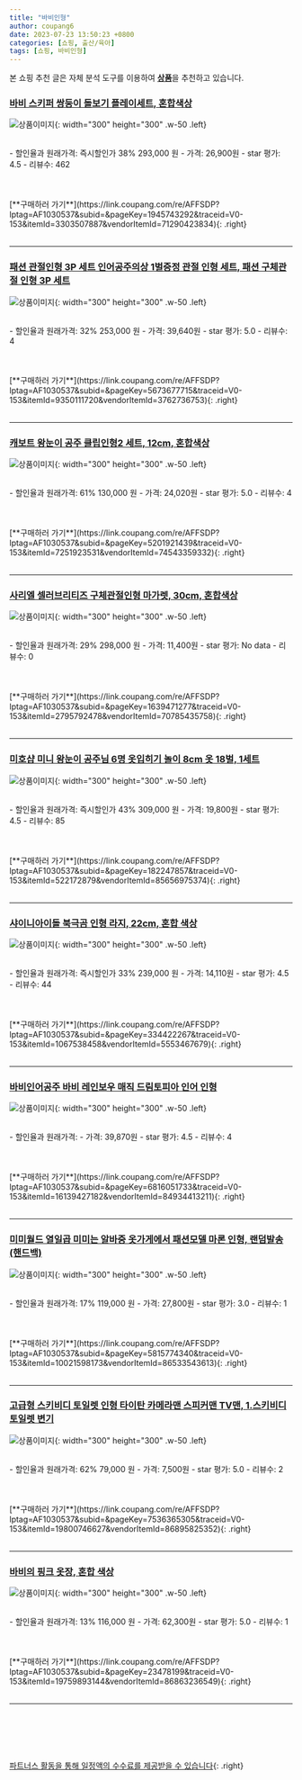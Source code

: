 ```yaml
---
title: "바비인형"
author: coupang6
date: 2023-07-23 13:50:23 +0800
categories: [쇼핑, 출산/육아]
tags: [쇼핑, 바비인형]
---
```


본 쇼핑 추천 글은 자체 분석 도구를 이용하여 [**상품**](https://link.coupang.com/a/bao1ui)을 추천하고 있습니다.

### [바비 스키퍼 쌍둥이 돌보기 플레이세트, 혼합색상](https://link.coupang.com/re/AFFSDP?lptag=AF1030537&subid=&pageKey=1945743292&traceid=V0-153&itemId=3303507887&vendorItemId=71290423834)

![상품이미지](https://thumbnail6.coupangcdn.com/thumbnails/remote/230x230ex/image/retail/images/2020/07/31/20/4/d199916f-1520-43f3-b6e4-c21481d51310.jpg){: width="300" height="300" .w-50 .left}


<br>
- 할인율과 원래가격: 즉시할인가 38%  293,000   원
- 가격: 26,900원
- star 평가: 4.5
- 리뷰수: 462
<br>
<br>
<br>
<br>
[**구매하러 가기**](https://link.coupang.com/re/AFFSDP?lptag=AF1030537&subid=&pageKey=1945743292&traceid=V0-153&itemId=3303507887&vendorItemId=71290423834){: .right}
<br>
<br>

---

### [패션 관절인형 3P 세트 인어공주의상 1벌증정 관절 인형 세트, 패션 구체관절 인형 3P 세트](https://link.coupang.com/re/AFFSDP?lptag=AF1030537&subid=&pageKey=5673677715&traceid=V0-153&itemId=9350111720&vendorItemId=3762736753)

![상품이미지](https://thumbnail6.coupangcdn.com/thumbnails/remote/230x230ex/image/vendor_inventory/images/2018/06/19/15/9/267b4621-bd23-451b-9280-f55ea3fa3c16.jpg){: width="300" height="300" .w-50 .left}


<br>
- 할인율과 원래가격: 32%  253,000   원
- 가격: 39,640원
- star 평가: 5.0
- 리뷰수: 4
<br>
<br>
<br>
<br>
[**구매하러 가기**](https://link.coupang.com/re/AFFSDP?lptag=AF1030537&subid=&pageKey=5673677715&traceid=V0-153&itemId=9350111720&vendorItemId=3762736753){: .right}
<br>
<br>

---

### [캐보트 왕눈이 공주 클립인형2 세트, 12cm, 혼합색상](https://link.coupang.com/re/AFFSDP?lptag=AF1030537&subid=&pageKey=5201921439&traceid=V0-153&itemId=7251923531&vendorItemId=74543359332)

![상품이미지](https://thumbnail6.coupangcdn.com/thumbnails/remote/230x230ex/image/retail/images/1164506490017998-c4d2ffea-766e-4534-8353-0855773aae22.png){: width="300" height="300" .w-50 .left}


<br>
- 할인율과 원래가격: 61%  130,000   원
- 가격: 24,020원
- star 평가: 5.0
- 리뷰수: 4
<br>
<br>
<br>
<br>
[**구매하러 가기**](https://link.coupang.com/re/AFFSDP?lptag=AF1030537&subid=&pageKey=5201921439&traceid=V0-153&itemId=7251923531&vendorItemId=74543359332){: .right}
<br>
<br>

---

### [사리엘 셀러브리티즈 구체관절인형 마가렛, 30cm, 혼합색상](https://link.coupang.com/re/AFFSDP?lptag=AF1030537&subid=&pageKey=1639471277&traceid=V0-153&itemId=2795792478&vendorItemId=70785435758)

![상품이미지](https://thumbnail6.coupangcdn.com/thumbnails/remote/230x230ex/image/retail/images/2020/05/29/17/8/581584ea-b81c-4ee0-ba9e-493e9cfc9ff6.jpg){: width="300" height="300" .w-50 .left}


<br>
- 할인율과 원래가격: 29%  298,000   원
- 가격: 11,400원
- star 평가: No data
- 리뷰수: 0
<br>
<br>
<br>
<br>
[**구매하러 가기**](https://link.coupang.com/re/AFFSDP?lptag=AF1030537&subid=&pageKey=1639471277&traceid=V0-153&itemId=2795792478&vendorItemId=70785435758){: .right}
<br>
<br>

---

### [미호샵 미니 왕눈이 공주님 6명 옷입히기 놀이 8cm 옷 18벌, 1세트](https://link.coupang.com/re/AFFSDP?lptag=AF1030537&subid=&pageKey=182247857&traceid=V0-153&itemId=522172879&vendorItemId=85656975374)

![상품이미지](https://thumbnail8.coupangcdn.com/thumbnails/remote/230x230ex/image/vendor_inventory/7d53/179ec593b975f89542d409dad7f6d7f53677f354806fe7c7975d42377b07.jpg){: width="300" height="300" .w-50 .left}


<br>
- 할인율과 원래가격: 즉시할인가 43%  309,000   원
- 가격: 19,800원
- star 평가: 4.5
- 리뷰수: 85
<br>
<br>
<br>
<br>
[**구매하러 가기**](https://link.coupang.com/re/AFFSDP?lptag=AF1030537&subid=&pageKey=182247857&traceid=V0-153&itemId=522172879&vendorItemId=85656975374){: .right}
<br>
<br>

---

### [샤이니아이돌 북극곰 인형 라지, 22cm, 혼합 색상](https://link.coupang.com/re/AFFSDP?lptag=AF1030537&subid=&pageKey=334422267&traceid=V0-153&itemId=1067538458&vendorItemId=5553467679)

![상품이미지](https://thumbnail7.coupangcdn.com/thumbnails/remote/230x230ex/image/retail/images/2019/11/11/17/0/819752dc-3f96-429f-a7ba-c2af155ad06d.jpg){: width="300" height="300" .w-50 .left}


<br>
- 할인율과 원래가격: 즉시할인가 33%  239,000   원
- 가격: 14,110원
- star 평가: 4.5
- 리뷰수: 44
<br>
<br>
<br>
<br>
[**구매하러 가기**](https://link.coupang.com/re/AFFSDP?lptag=AF1030537&subid=&pageKey=334422267&traceid=V0-153&itemId=1067538458&vendorItemId=5553467679){: .right}
<br>
<br>

---

### [바비인어공주 바비 레인보우 매직 드림토피아 인어 인형](https://link.coupang.com/re/AFFSDP?lptag=AF1030537&subid=&pageKey=6816051733&traceid=V0-153&itemId=16139427182&vendorItemId=84934413211)

![상품이미지](https://thumbnail6.coupangcdn.com/thumbnails/remote/230x230ex/image/vendor_inventory/3812/4eef384a740873fe9faeb988c3db4dad09fd11cb5fa60161d2aebde5479f.jpg){: width="300" height="300" .w-50 .left}


<br>
- 할인율과 원래가격: 
- 가격: 39,870원
- star 평가: 4.5
- 리뷰수: 4
<br>
<br>
<br>
<br>
[**구매하러 가기**](https://link.coupang.com/re/AFFSDP?lptag=AF1030537&subid=&pageKey=6816051733&traceid=V0-153&itemId=16139427182&vendorItemId=84934413211){: .right}
<br>
<br>

---

### [미미월드 열일곱 미미는 알바중 옷가게에서 패션모델 마론 인형, 랜덤발송(핸드백)](https://link.coupang.com/re/AFFSDP?lptag=AF1030537&subid=&pageKey=5815774340&traceid=V0-153&itemId=10021598173&vendorItemId=86533543613)

![상품이미지](https://thumbnail10.coupangcdn.com/thumbnails/remote/230x230ex/image/vendor_inventory/6dfb/0b01fe7521f865636b5e552d2ede2b71d137d61b40421be01cf5e37d50b3.jpg){: width="300" height="300" .w-50 .left}


<br>
- 할인율과 원래가격: 17%  119,000   원
- 가격: 27,800원
- star 평가: 3.0
- 리뷰수: 1
<br>
<br>
<br>
<br>
[**구매하러 가기**](https://link.coupang.com/re/AFFSDP?lptag=AF1030537&subid=&pageKey=5815774340&traceid=V0-153&itemId=10021598173&vendorItemId=86533543613){: .right}
<br>
<br>

---

### [고급형 스키비디 토일렛 인형 타이탄 카메라맨 스피커맨 TV맨, 1.스키비디 토일렛 변기](https://link.coupang.com/re/AFFSDP?lptag=AF1030537&subid=&pageKey=7536365305&traceid=V0-153&itemId=19800746627&vendorItemId=86895825352)

![상품이미지](https://thumbnail6.coupangcdn.com/thumbnails/remote/230x230ex/image/vendor_inventory/2627/cbe1810189345c273398b3747d84cfa2f53a6039a9bfe25128e57f77e46d.jpg){: width="300" height="300" .w-50 .left}


<br>
- 할인율과 원래가격: 62%  79,000   원
- 가격: 7,500원
- star 평가: 5.0
- 리뷰수: 2
<br>
<br>
<br>
<br>
[**구매하러 가기**](https://link.coupang.com/re/AFFSDP?lptag=AF1030537&subid=&pageKey=7536365305&traceid=V0-153&itemId=19800746627&vendorItemId=86895825352){: .right}
<br>
<br>

---

### [바비의 핑크 옷장, 혼합 색상](https://link.coupang.com/re/AFFSDP?lptag=AF1030537&subid=&pageKey=23478199&traceid=V0-153&itemId=19759893144&vendorItemId=86863236549)

![상품이미지](https://thumbnail10.coupangcdn.com/thumbnails/remote/230x230ex/image/vendor_inventory/738f/fdc2cf1cccadf50c66a05665c3d967701d352ba82ab05efa7ab90724ba04.jpg){: width="300" height="300" .w-50 .left}


<br>
- 할인율과 원래가격: 13%  116,000   원
- 가격: 62,300원
- star 평가: 5.0
- 리뷰수: 1
<br>
<br>
<br>
<br>
[**구매하러 가기**](https://link.coupang.com/re/AFFSDP?lptag=AF1030537&subid=&pageKey=23478199&traceid=V0-153&itemId=19759893144&vendorItemId=86863236549){: .right}
<br>
<br>

---
<br><br><br><br><br> [파트너스 활동을 통해 일정액의 수수료를 제공받을 수 있습니다](https://link.coupang.com/a/bao1ui){: .right}